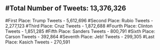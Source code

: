 #Total Number of Tweets: 13,376,326 
---
#First Place: Trump Tweets - 5,612,696
#Second Place: Rubio Tweets - 2,277,123
#Third Place: Cruz Tweets - 1,872,688
#Fourth Place: Clinton Tweets - 1,851,285
#Fifth Place: Sanders Tweets - 800,791
#Sixth Place: Carson Tweets - 392,864
#Seventh Place: Jeb! Tweets - 299,305
#Last Place: Kasich Tweets - 270,591
